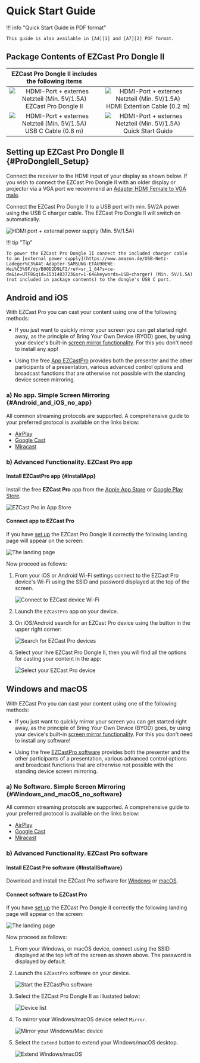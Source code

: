 # Quick Start Guide

!!! info "Quick Start Guide in PDF format"
	
	This guide is also available in [A4][1] and [A7][2] PDF format.

  [1]: https://download.stueber.de/doc/de/ezcastpro/schnellstartanleitungen/A4_DongleII.pdf
  [2]: https://download.stueber.de/doc/de/ezcastpro/schnellstartanleitungen/A7_DongleII.pdf

## Package Contents of EZCast Pro Dongle II

| EZCast Pro Dongle II includes the following items |   |
| :----: | :----: |
| ![HDMI-Port + externes Netzteil (Min. 5V/1.5A)](/assets/img/Contents.D10.png)<br>EZCast Pro Dongle II | ![HDMI-Port + externes Netzteil (Min. 5V/1.5A)](/assets/img/Contents_HDMI.Extension.png) <br>HDMI Extention Cable (0.2 m) |
| ![HDMI-Port + externes Netzteil (Min. 5V/1.5A)](/assets/img/Contents_USBC.png)<br>USB C Cable (0.8 m) | ![HDMI-Port + externes Netzteil (Min. 5V/1.5A)](/assets/img/Contents.QSG.png)<br>Quick Start Guide |


## Setting up EZCast Pro Dongle II {#ProDongleII_Setup}

Connect the receiver to the HDMI input of your display as shown below. If you wish to connect the EZCast Pro Dongle II with an older display or projector via a VGA port we recommend an [Adapter HDMI Female to VGA male](optimize.md#female-hdmi-to-male-vga-adapter). 

Connect the EZCast Pro Dongle II to a USB port with min. 5V/2A power using the USB C charger cable. The EZCast Pro Dongle II will switch on automatically. 

![HDMI port + external power supply (Min. 5V/1.5A)](/assets/img/plugin_HDMI1.5A.jpg)

!!! tip "Tip"
    
	To power the EZCast Pro Dongle II connect the included charger cable to an [external power supply](https://www.amazon.de/USB-Netz-Ladeger%C3%A4t-Adapter-SAMSUNG-ETAU90EWE-Wei%C3%9F/dp/B00D2D9LF2/ref=sr_1_64?s=ce-de&ie=UTF8&qid=1531483723&sr=1-64&keywords=USB+charger) (Min. 5V/1.5A) (not included in package contents) to the dongle's USB C port. 

## Android and iOS

With EZCast Pro you can cast your content using one of the following methods:

* If you just want to quickly mirror your screen you can get started right away, as the principle of Bring Your Own Device (BYOD) goes, by using your device's built-in [screen mirror functionality](#Android_and_iOS_no_app). For this you don't need to install any app!

* Using the free [App EZCastPro](#InstallApp) provides both the presenter and the other participants of a presentation, various advanced control options and broadcast functions that are otherwise not possible with the standing device screen mirroring.

### a) No app. Simple Screen Mirroring {#Android_and_iOS_no_app}

All common streaming protocols are supported. A comprehensive guide to your preferred protocol is available on the links below:

* [AirPlay](airplay.md)
* [Google Cast](chromecast.md)
* [Miracast](miracast.md)

### b) Advanced Functionality. EZCast Pro app

#### Install EZCastPro app {#InstallApp}

Install the free **EZCast Pro** app from the [Apple App Store](https://apps.apple.com/app/ezcast-pro/id897830705) or [Google Play Store](https://play.google.com/store/apps/details?id=com.actionsmicro.ezcastpro).

![EZCast Pro in App Store](/assets/img/EZCastProAppStore.png)

#### Connect app to EZCast Pro

If you have [set up](#ProDongleII_Setup) the EZCast Pro Dongle II correctly the following landing page will appear on the screen:

![The landing page](/assets/img/ProIIDongle_landingpage.png)

Now proceed as follows:

1.  From your iOS or Android Wi-Fi settings connect to the EZCast Pro device's Wi-Fi using the SSID and password displayed at the top of the screen.

	![Connect to EZCast device Wi-Fi](/assets/img/EZCastProAppConnect_WiFi.png)

2.  Launch the `EZCastPro` app on your device.

3.  On iOS/Android search for an EZCast Pro device using the button in the upper right corner:

	![Search for EZCast Pro devices](/assets/img/Device-list.png)

4.  Select your Ihre EZCast Pro Dongle II, then you will find all the options for casting your content in the app:

    ![Select your EZCast Pro device](/assets/img/select-device.png)

## Windows and macOS

With EZCast Pro you can cast your content using one of the following methods:

* If you just want to quickly mirror your screen you can get started right away, as the principle of Bring Your Own Device (BYOD) goes, by using your device's built-in [screen mirror functionality](#Windows_and_macOS_no_software). For this you don't need to install any software!

* Using the free [EZCastPro software](#InstallSoftware) provides both the presenter and the other participants of a presentation, various advanced control options and broadcast functions that are otherwise not possible with the standing device screen mirroring.

### a) No Software. Simple Screen Mirroring {#Windows_and_macOS_no_software}

All common streaming protocols are supported. A comprehensive guide to your preferred protocol is available on the links below:

* [AirPlay](airplay.md)
* [Google Cast](chromecast.md)
* [Miracast](miracast.md)

### b) Advanced Functionality. EZCast Pro software

#### Install EZCast Pro software {#InstallSoftware}

Download and install the EZCast Pro software for [Windows](https://www.ezcast.com/app/ezcast/pro/windows) or [macOS](https://www.ezcast.com/app/ezcast/pro/macos).

#### Connect software to EZCast Pro

If you have [set up](#ProDongleII_Setup) the EZCast Pro Dongle II correctly the following landing page will appear on the screen:

![The landing page](/assets/img/ProIIDongle_landingpage.png)

Now proceed as follows:

1.  From your Windows, or macOS device, connect using the SSID displayed at the top left of the screen as shown above. The password is displayed by default.

2.  Launch the `EZCastPro` software on your device.

    ![Start the EZCastPro software](/assets/img/EZCastPro_Start_Software.png)

3.  Select the EZCast Pro Dongle II as illustated below:

    ![Device list](/assets/img/mac-windows_device-list.png)

4.  To mirror your Windows/macOS device select `Mirror`.

    ![Mirror your Windows/Mac device](/assets/img/mac-windows_mirror.png)

5.  Select the `Extend` button to extend your Windows/macOS desktop.

    ![Extend Windows/macOS](/assets/img/mac-windows_extend.png)



